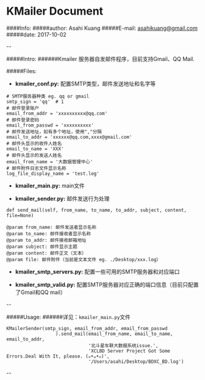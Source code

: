 # KMailer Document

####Info:
#####author: Asahi Kuang
#####E-mail: asahikuang@gmail.com
#####date: 2017-10-02

--

#####Intro:
######Kmailer 服务器自发邮件程序，目前支持Gmail、QQ Mail.


#####Files:

- **kmailer_conf.py:** 配置SMTP类型，邮件发送地址和名字等

```
# SMTP服务器种类 eg. qq or gmail
smtp_sign = 'qq'  # 1
# 邮件登录账户
email_from_addr = 'xxxxxxxxxx@qq.com'
# 邮件登录密码
email_from_passwd = 'xxxxxxxxxx'
# 邮件发送地址，如有多个地址，使用","分隔
email_to_addr = 'xxxxxx@qq.com,xxxx@gmail.com'
# 邮件头显示的收件人姓名
email_to_name = 'XXX'
# 邮件头显示的发送人姓名
email_from_name = '大数据管理中心'
# 邮件附件日志文件显示名称
log_file_display_name = 'test.log'
```

- **kmailer_main.py:** main文件

- **kmailer_sender.py:** 邮件发送行为处理

```
def send_mail(self, from_name, to_name, to_addr, subject, content, file=None)

@param from_name: 邮件发送者显示名称
@param to_name: 邮件接收者显示名称
@param to_addr: 邮件接收邮箱地址
@param subject: 邮件显示主题
@param content: 邮件正文（文本）
@param file: 邮件附件（当前是文本文件 eg. ./Desktop/xxx.log）
```

- **kmailer_smtp_servers.py:** 配置一些可用的SMTP服务器和对应端口

- **kmailer_smtp_valid.py:** 配置SMTP服务器对应正确的端口信息（目前只配置了Gmail和QQ mail）

--

#####Usage:
######详见：`kmailer_main.py`文件
```
KMailerSender(smtp_sign, email_from_addr, email_from_passwd
                  ).send_mail(email_from_name, email_to_name, email_to_addr,
                              '北斗星车联大数据系统issue.',
                              'XCLBD Server Project Got Some Errors.Deal With It, please. (๑•ᴗ•๑)',
                              '/Users/asahi/Desktop/BDXC_BD.log')
```

--





